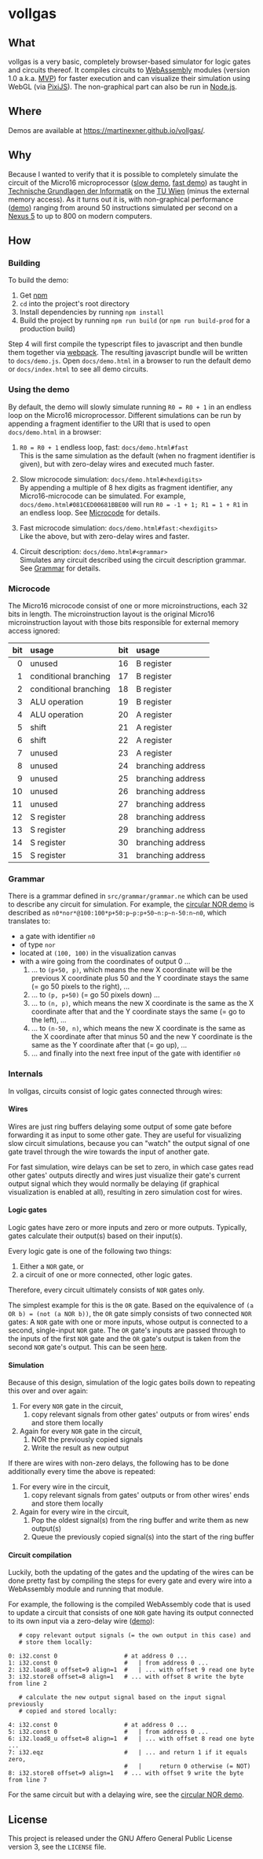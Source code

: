 # vollgas

## What

vollgas is a very basic, completely browser-based simulator for logic gates and circuits thereof.
It compiles circuits to [WebAssembly](https://webassembly.org/) modules (version 1.0 a.k.a. [MVP](https://webassembly.org/docs/mvp/)) for faster execution and can visualize their simulation using WebGL (via [PixiJS](http://www.pixijs.com/)).
The non-graphical part can also be run in [Node.js](https://nodejs.org/).

## Where

Demos are available at <https://martinexner.github.io/vollgas/>.

## Why

Because I wanted to verify that it is possible to completely simulate the circuit of the Micro16 microprocessor ([slow demo](https://martinexner.github.io/vollgas/demo.html), [fast demo](https://martinexner.github.io/vollgas/demo.html#fast)) as taught in [Technische Grundlagen der Informatik](https://tiss.tuwien.ac.at/course/courseDetails.xhtml?courseNr=183579) on the [TU Wien](https://www.tuwien.ac.at/) (minus the external memory access).
As it turns out it is, with non-graphical performance ([demo](https://martinexner.github.io/vollgas/demo.html#vollgas)) ranging from around 50 instructions simulated per second on a [Nexus 5](https://en.wikipedia.org/wiki/Nexus_5) to up to 800 on modern computers.

## How

### Building

To build the demo:
1. Get [npm](https://www.npmjs.com/)
2. `cd` into the project's root directory
3. Install dependencies by running `npm install`
4. Build the project by running `npm run build` (or `npm run build-prod` for a production build)

Step 4 will first compile the typescript files to javascript and then bundle them together via [webpack](https://webpack.js.org/). The resulting javascript bundle will be written to `docs/demo.js`. Open `docs/demo.html` in a browser to run the default demo or `docs/index.html` to see all demo circuits.

### Using the demo

By default, the demo will slowly simulate running `R0 = R0 + 1` in an endless loop on the Micro16 microprocessor. Different simulations can be run by appending a fragment identifier to the URI that is used to open `docs/demo.html` in a browser:

1. `R0 = R0 + 1` endless loop, fast: `docs/demo.html#fast` \
   This is the same simulation as the default (when no fragment identifier is given), but with zero-delay wires and executed much faster.

2. Slow microcode simulation: `docs/demo.html#<hexdigits>` \
   By appending a multiple of 8 hex digits as fragment identifier, any Micro16-microcode can be simulated. For example, `docs/demo.html#081CED00681BBE00` will run `R0 = -1 + 1; R1 = 1 + R1` in an endless loop. See [Microcode](#microcode) for details.

3. Fast microcode simulation: `docs/demo.html#fast:<hexdigits>` \
   Like the above, but with zero-delay wires and faster.

4. Circuit description: `docs/demo.html#<grammar>` \
   Simulates any circuit described using the circuit description grammar. See [Grammar](#grammar) for details.

### Microcode

The Micro16 microcode consist of one or more microinstructions, each 32 bits in length. The microinstruction layout is the original Micro16 microinstruction layout with those bits responsible for external memory access ignored:

| bit | usage                 | bit | usage             |
|----:|:----------------------|----:|:------------------|
| 0   | unused                | 16  | B register        |
| 1   | conditional branching | 17  | B register        |
| 2   | conditional branching | 18  | B register        |
| 3   | ALU operation         | 19  | B register        |
| 4   | ALU operation         | 20  | A register        |
| 5   | shift                 | 21  | A register        |
| 6   | shift                 | 22  | A register        |
| 7   | unused                | 23  | A register        |
| 8   | unused                | 24  | branching address |
| 9   | unused                | 25  | branching address |
| 10  | unused                | 26  | branching address |
| 11  | unused                | 27  | branching address |
| 12  | S register            | 28  | branching address |
| 13  | S register            | 29  | branching address |
| 14  | S register            | 30  | branching address |
| 15  | S register            | 31  | branching address |

### Grammar

There is a grammar defined in `src/grammar/grammar.ne` which can be used to describe any circuit for simulation. For example, the [circular NOR demo](https://martinexner.github.io/vollgas/demo.html#n0*nor*@100:100*p+50:p~p:p+50~n:p~n-50:n~n0) is described as `n0*nor*@100:100*p+50:p~p:p+50~n:p~n-50:n~n0`, which translates to:
- a gate with identifier `n0`
- of type `nor`
- located at `(100, 100)` in the visualization canvas
- with a wire going from the coordinates of output 0 ...
  1. ... to `(p+50, p)`, which means the new X coordinate will be the previous X coordinate plus 50 and the Y coordinate stays the same (= go 50 pixels to the right), ...
  2. ... to `(p, p+50)` (= go 50 pixels down) ...
  3. ... to `(n, p)`, which means the new X coordinate is the same as the X coordinate after that and the Y coordinate stays the same (= go to the left), ...
  4. ... to `(n-50, n)`, which means the new X coordinate is the same as the X coordinate after that minus 50 and the new Y coordinate is the same as the Y coordinate after that (= go up), ...
  5. ... and finally into the next free input of the gate with identifier `n0`

### Internals

In vollgas, circuits consist of logic gates connected through wires:

#### Wires

Wires are just ring buffers delaying some output of some gate before forwarding it as input to some other gate.
They are useful for visualizing slow circuit simulations, because you can "watch" the output signal of one gate travel through the wire towards the input of another gate.

For fast simulation, wire delays can be set to zero, in which case gates read other gates' outputs directly and wires just visualize their gate's current output signal which they would normally be delaying (if graphical visualization is enabled at all), resulting in zero simulation cost for wires.

#### Logic gates

Logic gates have zero or more inputs and zero or more outputs.
Typically, gates calculate their output(s) based on their input(s).

Every logic gate is one of the following two things:
1. Either a `NOR` gate, or
2. a circuit of one or more connected, other logic gates.

Therefore, every circuit ultimately consists of `NOR` gates only.

The simplest example for this is the `OR` gate. Based on the equivalence of `(a OR b) = (not (a NOR b))`, the `OR` gate simply consists of two connected `NOR` gates: A `NOR` gate with one or more inputs, whose output is connected to a second, single-input `NOR` gate. The `OR` gate's inputs are passed through to the inputs of the first `NOR` gate and the `OR` gate's output is taken from the second `NOR` gate's output. This can be seen [here](https://martinexner.github.io/vollgas/demo.html#autoSource=true**s0*source*@75:50*>p:n~o0**o0*or*detailed=true*@100:100*<1).

#### Simulation

Because of this design, simulation of the logic gates boils down to repeating this over and over again:
1. For every `NOR` gate in the circuit,
   1. copy relevant signals from other gates' outputs or from wires' ends and store them locally
2. Again for every `NOR` gate in the circuit,
   1. NOR the previously copied signals
   2. Write the result as new output

If there are wires with non-zero delays, the following has to be done additionally every time the above is repeated:
1. For every wire in the circuit,
   1. copy relevant signals from gates' outputs or from other wires' ends and store them locally
2. Again for every wire in the circuit,
   1. Pop the oldest signal(s) from the ring buffer and write them as new output(s)
   2. Queue the previously copied signal(s) into the start of the ring buffer

#### Circuit compilation

Luckily, both the updating of the gates and the updating of the wires can be done pretty fast by compiling the steps for every gate and every wire into a WebAssembly module and running that module.

For example, the following is the compiled WebAssembly code that is used to update a circuit that consists of one `NOR` gate having its output connected to its own input via a zero-delay wire ([demo](https://martinexner.github.io/vollgas/demo.html#delayPerWindowHeight=0*stepsPerSecond=1**n0*nor*@100:100*p+50:p~p:p+50~n:p~n-50:n~n0)):

```
   # copy relevant output signals (= the own output in this case) and
   # store them locally:

0: i32.const 0                   # at address 0 ...
1: i32.const 0                   #   | from address 0 ...
2: i32.load8_u offset=9 align=1  #   | ... with offset 9 read one byte
3: i32.store8 offset=8 align=1   # ... with offset 8 write the byte from line 2

   # calculate the new output signal based on the input signal previously
   # copied and stored locally:

4: i32.const 0                   # at address 0 ...
5: i32.const 0                   #   | from address 0 ...
6: i32.load8_u offset=8 align=1  #   | ... with offset 8 read one byte ...
7: i32.eqz                       #   | ... and return 1 if it equals zero,
                                 #   |     return 0 otherwise (= NOT)
8: i32.store8 offset=9 align=1   # ... with offset 9 write the byte from line 7
```

For the same circuit but with a delaying wire, see the [circular NOR demo](https://martinexner.github.io/vollgas/demo.html#n0*nor*@100:100*p+50:p~p:p+50~n:p~n-50:n~n0).

## License

This project is released under the GNU Affero General Public License version 3, see the `LICENSE` file.